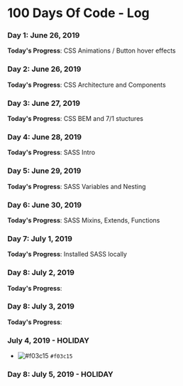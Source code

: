 # 100 Days Of Code - Log

### Day 1: June 26, 2019

**Today's Progress**: CSS Animations / Button hover effects

### Day 2: June 26, 2019

**Today's Progress**: CSS Architecture and Components

### Day 3: June 27, 2019

**Today's Progress**: CSS BEM and 7/1 stuctures

### Day 4: June 28, 2019

**Today's Progress**: SASS Intro

### Day 5: June 29, 2019

**Today's Progress**: SASS Variables and Nesting

### Day 6: June 30, 2019

**Today's Progress**: SASS Mixins, Extends, Functions

### Day 7: July 1, 2019

**Today's Progress**: Installed SASS locally

### Day 8: July 2, 2019

**Today's Progress**: 

### Day 8: July 3, 2019

**Today's Progress**: 

### July 4, 2019 - HOLIDAY

- ![#f03c15](https://placehold.it/15/f03c15/000000?text=+) `#f03c15`


### Day 8: July 5, 2019 - HOLIDAY








